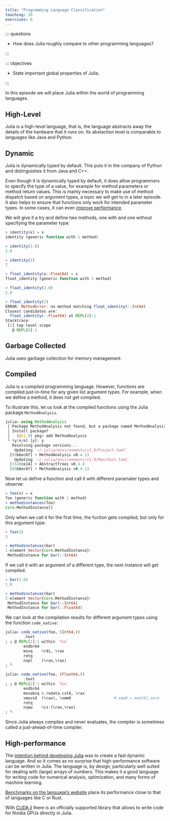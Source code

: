 ```yaml
---
title: "Programming Language Classification"
teaching: 20
exercises: 0
---
```


::: questions

- How does Julia roughly compare to other programming languages?

:::

::: objectives

- State important global properties of Julia.

:::

In this episode we will place Julia within the world of programming languages.

## High-Level

Julia is a high-level language, that is, the language abstracts away the details
of the hardware that it runs on. Its abstaction level is comparable to languages
like Java and Python.

## Dynamic

Julia is dynamically typed by default. This puts it in the company of Python and
distinguishes it from Java and C++.

Even though it is dynamically typed by default, it does allow programmers to
specify the type of a value, for example for method parameters or method return
values. This is mainly necessary to make use of method dispatch based on argument
types, a topic we will get to in a later episode. It also helps to ensure that
functions only work for intended parameter types. In some cases, it can even
[improve performance](https://docs.julialang.org/en/v1/manual/types/#Type-Declarations).

We will give it a try and define two methods, one with and one without
specifying the parameter type:

```julia
> identity(x) = x
identity (generic function with 1 method)

> identity(2.0)
2.0

> identity(2)
2

> float_identity(x::Float64) = x
float_identity (generic function with 1 method)

> float_identity(2.0)
2.0

> float_identity(2)
ERROR: MethodError: no method matching float_identity(::Int64)
Closest candidates are:
  float_identity(::Float64) at REPL[4]:1
Stacktrace:
 [1] top-level scope
   @ REPL[6]:1
```

## Garbage Collected

Julia uses garbage collection for memory management.

## Compiled

Julia is a compiled programming language. However, functions are compiled
just-in-time for any given list argument types. For example, when we define a
method, it does not get compiled.

To illustrate this, let us look at the compiled functions using the Julia
package `MethodAnalysis`.

```julia
julia> using MethodAnalysis
 │ Package MethodAnalysis not found, but a package named MethodAnalysis is available from a registry. 
 │ Install package?
 │   (@v1.9) pkg> add MethodAnalysis 
 └ (y/n/o) [y]: y
   Resolving package versions...
    Updating `~/.julia/environments/v1.9/Project.toml`
  [85b6ec6f] + MethodAnalysis v0.4.13
    Updating `~/.julia/environments/v1.9/Manifest.toml`
  [1520ce14] + AbstractTrees v0.4.4
  [85b6ec6f] + MethodAnalysis v0.4.13
```

Now let us define a function and call it with different paramater types and
observe:

```julia
> foo(x) = x
foo (generic function with 1 method)
> methodinstances(foo)
Core.MethodInstance[]
```

Only when we call it for the first time, the fuction gets compiled, but only
for this argument type:

```julia
> foo(3)
3

> methodinstances(bar)
1-element Vector{Core.MethodInstance}:
 MethodInstance for bar(::Int64)
```

If we call it with an argument of a different type, the next instance will get
compiled:

```julia
> bar(1.0)
1.0

> methodinstances(bar)
2-element Vector{Core.MethodInstance}:
 MethodInstance for bar(::Int64)
 MethodInstance for bar(::Float64)
```

We can look at the compilation results for different argument types using the
function `code_native`:

```julia
julia> code_native(foo, (Int64,))
        .text
; ┌ @ REPL[1]:1 within `foo`
        endbr64
        movq    %rdi, %rax
        retq
        nopl    (%rax,%rax)
; └

julia> code_native(foo, (Float64,))
        .text
; ┌ @ REPL[2]:1 within `foo`
        endbr64
        movabsq $.rodata.cst8, %rax
        vmovsd  (%rax), %xmm0                   # xmm0 = mem[0],zero
        retq
        nopw    %cs:(%rax,%rax)
; └
```

Since Julia always complies and never evaluates, the compiler is sometimes
called a just-ahead-of-time compiler.

## High-performance

The [intention behind developing
Julia](https://julialang.org/blog/2012/02/why-we-created-julia/) was to create a
fast dynamic language. And so it comes as no surprise that high-performance
software can be written in Julia. The language is, by design, particularly well
suited for dealing with (large) arrays of numbers. This makes it a good language
for writing code for numerical analysis, optimization, and many forms of machine
learning.

[Benchmarks on the language’s website](https://julialang.org/benchmarks/) place
its performance close to that of languages like C or Rust.

With [CUDA.jl](https://juliagpu.org/cuda/) there is an officially supported
library that allows to write code for Nvidia GPUs directly in Julia.
